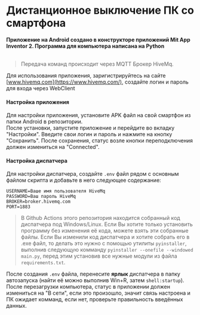 # Дистанционное выключение ПК со смартфона
**Приложение на Android создано в конструкторе приложений Mit App Inventor 2. Программа для компьютера написана на Python**<br>
<br>
> Передача команд происходит через MQTT Брокер HiveMq.<br>

Для использования приложения, заригистрируйтесь на сайте [www.hivemq.com](https://www.hivemq.com/), создайте логин и пароль для входа через WebClient<br>
#### Настройка приложения
Для настройки приложения, установите APK файл на свой смартфон из папки Android в репозитории.<br>
После установки, запустите приложение и перейдите во вкладку "Настройки". Введите свои логин и пароль и нажмите на кнопку "Сохранить". После сохранения, статус возле кнопки переподключения должен измениться на "Connected".
#### Настройка диспатчера
Для настройки диспатчера, создайте `.env` файл рядом с основным файлом скрипта и добавьте в него следующее содержание:<br>
```
USERNAME=Ваше имя пользователя HiveMq
PASSWORD=Ваш пароль HiveMq
BROKER=broker.hivemq.com
PORT=1883
```
> В Github Actions этого репозитория находится собранный код диспатчера под Windows/Linux. Если Вы хотите только установить программу без изменения её кода, можете взять эти собранные файлы. Если Вы изменили код диспатчера и хотите собрать его в .exe файл, то делать это нужно с помощью утилиты `pyinstaller`, выполнив следующую комманду `pyinstaller --onefile --windowed main.py`, перед этим установив все нужные модули из файла `requirements.txt`.

После создания `.env` файла, перенесите **ярлык** диспатчера в папку автозапуска (найти её можно выполнив Win+R, затем `shell:startup`). После перезагрузки компьютера, статус в приложении должен измениться на "В сети", если это произошло, значит связь настроена и ПК ожидает комманд, если нет, проверьте правильность введённых данных.
